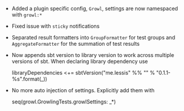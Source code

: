 - Added a plugin specific config, `Growl`, settings are now namespaced with `growl:*`
- Fixed issue with `sticky` notifications
- Separated result formatters into `GroupFormatter` for test groups and `AggregateFormatter` for the summation of test results
- Now appends sbt version to library version to work across multiple versions of sbt. When declaring library dependency use

    libraryDependencies <+= sbtVersion("me.lessis" %% "" % "0.1.1-%s".format(_))

-  No more auto injection of settings. Explicitly add them with

    seq(growl.GrowlingTests.growlSettings: _*)

